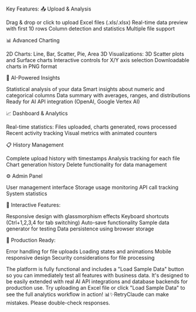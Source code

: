 Key Features:
📤 Upload & Analysis

Drag & drop or click to upload Excel files (.xls/.xlsx)
Real-time data preview with first 10 rows
Column detection and statistics
Multiple file support

📊 Advanced Charting

2D Charts: Line, Bar, Scatter, Pie, Area
3D Visualizations: 3D Scatter plots and Surface charts
Interactive controls for X/Y axis selection
Downloadable charts in PNG format

🤖 AI-Powered Insights

Statistical analysis of your data
Smart insights about numeric and categorical columns
Data summary with averages, ranges, and distributions
Ready for AI API integration (OpenAI, Google Vertex AI)

📈 Dashboard & Analytics

Real-time statistics: Files uploaded, charts generated, rows processed
Recent activity tracking
Visual metrics with animated counters

📋 History Management

Complete upload history with timestamps
Analysis tracking for each file
Chart generation history
Delete functionality for data management

⚙️ Admin Panel

User management interface
Storage usage monitoring
API call tracking
System statistics

🚀 Interactive Features:

Responsive design with glassmorphism effects
Keyboard shortcuts (Ctrl+1,2,3,4 for tab switching)
Auto-save functionality
Sample data generator for testing
Data persistence using browser storage

🎯 Production Ready:

Error handling for file uploads
Loading states and animations
Mobile responsive design
Security considerations for file processing

The platform is fully functional and includes a "Load Sample Data" button so you can immediately test all features with business data. It's designed to be easily extended with real AI API integrations and database backends for production use.
Try uploading an Excel file or click "Load Sample Data" to see the full analytics workflow in action! 📊✨RetryClaude can make mistakes. Please double-check responses.